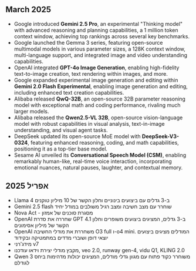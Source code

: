 ## March 2025

- Google introduced **Gemini 2.5 Pro**, an experimental "Thinking model" with advanced reasoning and planning capabilities, a 1 million token context window, achieving top rankings across several key benchmarks.
- Google launched the Gemma 3 series, featuring open-source multimodal models in various parameter sizes, a 128K context window, multi-language support, and integrated image and video understanding capabilities.
- OpenAI integrated **GPT-4o Image Generation**, enabling high-fidelity text-to-image creation, text rendering within images, and more.
- Google expanded experimental image generation and editing within **Gemini 2.0 Flash Experimental**, enabling image generation and editing, including enhanced text creation capabilities.
- Alibaba released **QwQ-32B**, an open-source 32B parameter reasoning model with exceptional math and coding performance, rivaling much larger models.
- Alibaba released the **Qwen2.5-VL 32B**, open-source vision-language model with robust capabilities in visual analysis, text-in-image understanding, and visual agent tasks.
- DeepSeek updated its open-source MoE model with **DeepSeek-V3-0324**, featuring enhanced reasoning, coding, and math capabilities, positioning it as a top-tier base model.
- Sesame AI unveiled its **Conversational Speech Model (CSM)**, enabling remarkably human-like, real-time voice interaction, incorporating emotional nuances, natural pauses, laughter, and contextual memory.

## אפריל 2025

- Llama 4 ב-3 גדלים עם ביצועים בינוניים וחלון הקשר של 10 מיליון טוקנים
- Gemini 2.5 flash שוחרר עם מצב חשיבה ומצב רגיל משולבים במודל יחיד
- Nova Act - מסגרת סוכנים של אמזון
- OpenAI שחררה את סדרת GPT 4.1 ב-3 גדלים, המציגים ביצועים משופרים וחלון הקשר של מיליון אסימונים
- OpenAI משחררת את מודלי החשיבה O3 full ו-o4 mini. המודלים מציגים ביצועים יוצאי דופן ושוברי מדדים במתמטיקה ובקידוד
- מידג'רני v7
- מקבץ מודלי יצירת וידאו עודכנו, veo 2.0, runway gen-4, vidu Q1, KLING 2.0
- Qwen 3 משוחרר כקוד פתוח עם מגוון גדלי מודלים, המציגים יכולות מדהימות ביחס לגודלם